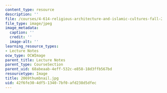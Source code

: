 ```yaml
---
content_type: resource
description: ''
file: /courses/4-614-religious-architecture-and-islamic-cultures-fall-2002/42f6fe304df513407bf0afd238d5dfec_2069thumbnail.jpg
file_type: image/jpeg
image_metadata:
  caption: ''
  credit: ''
  image-alt: ''
learning_resource_types:
- Lecture Notes
ocw_type: OCWImage
parent_title: Lecture Notes
parent_type: CourseSection
parent_uid: 68abeaab-4eff-532c-e858-18d3ffb567bd
resourcetype: Image
title: 2069thumbnail.jpg
uid: 42f6fe30-4df5-1340-7bf0-afd238d5dfec
---
```


